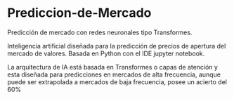 # Prediccion-de-Mercado
Predicción de mercado con redes neuronales tipo Transformes.

Inteligencia artificial diseñada para la predicción de precios de apertura del mercado de valores.
Basada en Python con el IDE jupyter notebook.

La arquitectura de IA está basada en Transformes o capas de atención y esta diseñada para predicciones en mercados de alta frecuencia, aunque puede ser extrapolada a mercados de baja frecuencia, posee un acierto del 60% 
